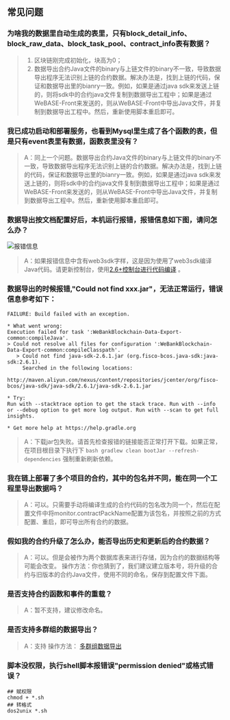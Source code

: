 ## 常见问题


### 为啥我的数据里自动生成的表里，只有block_detail_info、block_raw_data、block_task_pool、contract_info表有数据？

> 1. 区块链刚完成初始化，块高为0；
> 2. 数据导出合约Java文件的binary与上链文件的binary不一致，导致数据导出程序无法识别上链的合约数据。解决办法是，找到上链的代码，保证和数据导出里的bianry一致。例如，如果是通过java sdk来发送上链的，则将sdk中的合约java文件复制到数据导出工程中；如果是通过WeBASE-Front来发送的，则从WeBASE-Front中导出Java文件，并复制到数据导出工程中。然后，重新使用脚本重启即可。

### 我已成功启动和部署服务，也看到Mysql里生成了各个函数的表，但是只有event表里有数据，函数表里没有？

> A：同上一个问题。数据导出合约Java文件的binary与上链文件的binary不一致，导致数据导出程序无法识别上链的合约数据。解决办法是，找到上链的代码，保证和数据导出里的bianry一致。例如，如果是通过java sdk来发送上链的，则将sdk中的合约java文件复制到数据导出工程中；如果是通过WeBASE-Front来发送的，则从WeBASE-Front中导出Java文件，并复制到数据导出工程中。然后，重新使用脚本重启即可。

### 数据导出按文档配置好后，本机运行报错，报错信息如下图，请问怎么办？

![报错信息](../../images/WeBankBlockchain-Data-Export/web3sdk_error.png)

> A：如果报错信息中含有web3sdk字样，这是因为使用了web3sdk编译Java代码。请更新控制台，使用[2.6+控制台进行代码编译]( https://fisco-bcos-documentation.readthedocs.io/zh_CN/latest/docs/console/console_of_java_sdk.html) 。


### 数据导出的时候报错,"Could not find xxx.jar"，无法正常运行，错误信息参考如下：
```
FAILURE: Build failed with an exception.

* What went wrong:
Execution failed for task ':WeBankBlockchain-Data-Export-common:compileJava'.
> Could not resolve all files for configuration ':WeBankBlockchain-Data-Export-common:compileClasspath'.
   > Could not find java-sdk-2.6.1.jar (org.fisco-bcos.java-sdk:java-sdk:2.6.1).
     Searched in the following locations:
         http://maven.aliyun.com/nexus/content/repositories/jcenter/org/fisco-bcos/java-sdk/java-sdk/2.6.1/java-sdk-2.6.1.jar

* Try:
Run with --stacktrace option to get the stack trace. Run with --info or --debug option to get more log output. Run with --scan to get full insights.

* Get more help at https://help.gradle.org
```

> A：下载jar包失败。请首先检查报错的链接能否正常打开下载。如果正常，在项目根目录下执行下 `bash gradlew clean bootJar --refresh-dependencies` 强制重新刷新依赖。


### 我在链上部署了多个项目的合约，其中的包名并不同，能在同一个工程里导出数据吗？

> A：可以。只需要手动将编译生成的合约代码的包名改为同一个，然后在配置文件中将monitor.contractPackName配置为该包名，并按照之前的方式配置、重启，即可导出所有合约的数据。


### 假如我的合约升级了怎么办，能否导出历史和更新后的合约数据？

> A：可以。但是会被作为两个数据库表来进行存储，因为合约的数据结构等可能会改变。
操作方法：你也猜到了，我们建议建立版本号，将升级的合约与旧版本的合约Java文件，使用不同的命名，保存到配置文件下面。


### 是否支持合约函数和事件的重载？

> A：暂不支持，建议修改命名。

### 是否支持多群组的数据导出？

> A：支持
> 操作方法： [多群组数据导出](https://data-doc.readthedocs.io/zh_CN/latest/docs/WeBankBlockchain-Data-Export/install.html#id19)


### 脚本没权限，执行shell脚本报错误"permission denied"或格式错误？

```
## 赋权限
chmod + *.sh
## 转格式
dos2unix *.sh
```


